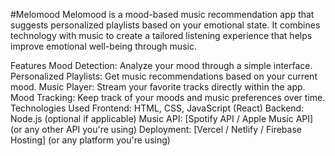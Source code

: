 #Melomood
Melomood is a mood-based music recommendation app that suggests personalized playlists based on your emotional state. It combines technology with music to create a tailored listening experience that helps improve emotional well-being through music.

Features
Mood Detection: Analyze your mood through a simple interface.
Personalized Playlists: Get music recommendations based on your current mood.
Music Player: Stream your favorite tracks directly within the app.
Mood Tracking: Keep track of your moods and music preferences over time.
Technologies Used
Frontend: HTML, CSS, JavaScript (React)
Backend: Node.js (optional if applicable)
Music API: [Spotify API / Apple Music API] (or any other API you're using)
Deployment: [Vercel / Netlify / Firebase Hosting] (or any platform you're using)
